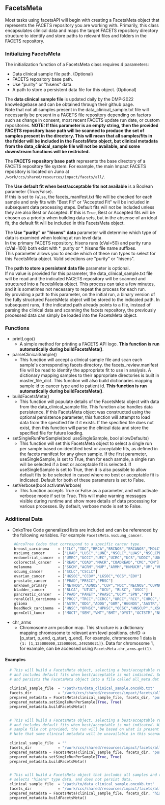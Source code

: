 ## FacetsMeta

Most tasks using facetsAPI will begin with creating a FacetsMeta object that represents the FACETS repository you are working with. 
Primarily, this class encapsulates clinical data and maps the target FACETS repository directory structure to identify and store paths to relevant 
files and folders in the FACETS repository.

### Initializing FacetsMeta

The initialization function of a FacetsMeta class requires 4 parameters:
* Data clinical sample file path. (Optional)
* FACETS repository base path.
* Use "purity" or "hisens" data.
* A path to store a persistent data file for this object. (Optional)

The **data clinical sample file** is updated daily by the DMP-2022 knowledgebase and can be obtained through their github page.  
Note that not all samples present in the data_clinical_sample.txt file will necessarily be present in a FACETS file repository depending on
factors such as change in consent, most recent FACETS update run date, or custom repositories.  **NOTE: If this parameter is an empty string, then the provided FACETS repository base path will be scanned to produce the set of samples present in the directory.  This will mean that all samples/fits in the folder will be included in the FacetsMeta object, but clinical metadata from the data_clinical_sample file will not be available, and some downstream functions will be restricted.**

The **FACETS repository base path** represents the base directory of a FACETS repository file system. 
For example, the main Impact FACETS repository is located on Juno at `/work/ccs/shared/resources/impact/facets/all/`.

The **Use default fit when best/acceptable fits not available** is a Boolean parameter (True/False).  
If this is set to `False`, the facets_manifest.txt file will be checked for each sample and only fits with "Best Fit" or "Accepted Fit" will be included
in subsequent data processing steps. Default fits will not be included unless they are also Best or Accepted.  If this is `True`, Best or Accepted fits
will be chosen as a priority when building data sets, but in the absense of an ideal fit, the default fit will be included in this FacetsMeta object.

The **Use "purity" or "hisens" data** parameter will determine which type of data is examined when looking at run level data.  
In the primary FACETS repository, hisens runs (cVal=50) and purity runs (cVal=100) both exist with *_purity or *_hisens file name suffixes.  
This parameter allows you to decide which of these run types to select for this FacetsMeta object.  Valid selections are "purity" or "hisens".

The **path to store a persistent data file** parameter is optional.  
If no value is provided for this parameter, the data_clinical_sample.txt file will be read and the indicated FACETS repository will be scanned and 
structured into a FacetsMeta object.  This process can take a few minutes, and it is sometimes not necessary to repeat the process for each run.  
By providing a path to this parameter, on the initial run, a binary version of the fully structured FacetsMeta object will be stored to the indicated path.
In subsequent runs, if the indicated path already points to a file, instead of parsing the clinical data and scanning the facets repository, the 
previously processed data can simply be loaded into the FacetsMeta object.  

### Functions

* printLogo() 
  * A simple method for printing a FACETS API logo. 
  **This function is run automatically during buildFacetsMeta()**.
* parseClinicalSample()
  * This function will accept a clinical sample file and scan each sample's corresponding facets directory.
  the facets_review.manifest file will be read to identify
  the appropriate fit to use in analysis.  A dictionary mapping
  samples to their appropriate directories is built in master_file_dict.
  This function will also build dictionaries mapping sample id to
  cancer type and to patient id. 
  **This function is run automatically during buildFacetsMeta()**.
* buildFacetsMeta()
  * This function will populate details of the FacetsMeta object with data from the data_clinical_sample file.  This function also handles data persistence.  If this FacetsMeta object was constructed using the optional persistence parameter, this function will attempt to load data from the specified file if it exists.  If the specified file does not exist, then this function will parse the clinical data and store the specified file for future loading.
* setSingleRunPerSample(bool useSingleSample, bool allowDefaults)
  * This function will set this FacetsMeta object to select a single run per sample based on identified best or acceptable fits, as defined in the facets manifest for any given sample.  If the first parameter, useSingleSample, is set to True, then for each sample, a single run will be selected if a best or acceptable fit is selected. If useSingleSample is set to True, then it is also possible to allow default fits to be selected in cased where no best or acceptable fit is indicated. Default for both of these parameters is set to False.
* setVerbose(bool activateVerbose)
  * This function accepts True or False as a parameter, and will activate verbose mode if set to True.  This will make warning messages visible during runtime and show more details of data processing for various processes.  By default, verbose mode is set to False.   


### Additional Data

* OnkoTree Code generalized lists are included and can be referenced by the following variables.  For example `FacetsMeta.nscLung_cancer`.

```python
    #OncoTree Codes that correspond to a specific cancer type.  
    breast_carcinoma    = ["ILC","IDC","BRCA","BRCNOS","BRCANOS","MDLC","MBC","CSNOS"]
    nscLung_cancer      = ["LUAD","LUSC","LUNE","NSCLC","LUAS","NSCLCPD","ALUCA","SARCL"]
    endometrial_cancer  = ["UMEC","UCCC","UEC","UCEC","UCS","UDDC","UUC","USC","OUTT"]
    colorectal_cancer   = ["READ","COAD","MACR","COADREAD","CMC","CM"]
    melanoma            = ["SKCM","ACRM","MUP","ARMM","HNMUCM","UM","VMM","SKCN"]
    scLung_cancer       = ["SCLC","CSCLC"]
    ovarian_cancer      = ["HGSOC","CCOV","LGSOC","OCS","EOV"]
    prostate_cancer     = ["PRAD","PRSCC","PRSC"]
    unknown_primary     = ["NETNOS","ADNOS","CUP","PDC","NECNOS","CUPNOS","SCUP"]
    bladder_cancer      = ["BLCA", "UTUC", "UCU", "BLSC", "USCC"]
    pancreatic_cancer   = ["PAAD","PANET","PAASC","UCP","SPN","PB"]
    renalCell_carcinoma = ["PRCC","TRCC","CCRCC","URCC","RCC","CHRCC","MT","SRCC","ROCY","MTSCC"]
    glioma              = ["ASTR","ODG","AODG","GBM","HGGNOS","AASTR","GB","DIFG"]
    headNeck_carcinoma  = ["HNSC","OPHSC","HPHSC","OCSC","HNSCUP","LXSC","HNNE","SNSC","ODGC"]
    germCell_tumor      = ["MGCT","SEM","VMT","BMT","OYST","GCTSTM","NSGCT","EMBCA","OGCT","OMGCT","TT","TYST","VDYS","ODYS","OIMT","VYST","VMGCT","BMGCT","BIMT","VIMT","BYST","OMT","GCT"]

```


* chr_arms
  * Chromosome arm position map.  This structure is a dictionary mapping chromosome to relevant arm level positions. chrID -> [p_start, p_end, q_start, q_end].  For example, chromosome 1 data is  `{1: [1,125000000,125000001,249250621]}`.  Data for chromosome 1, for example, can be accessed using `FacetsMeta.chr_arms.get(1)`. 


#### Examples

```python
  # This will build a FacetsMeta object, selecting a best/acceptable run for each sample 
  # and includes default fits when best/acceptable is not indicated. Selects "purity" type data, 
  # and persists the FacetsMeta object into a file called all_meta.dat
  
  clinical_sample_file  = "/path/to/data_clinical_sample.oncokb.txt"
  facets_dir            = "/work/ccs/shared/resources/impact/facets/all/"
  prepared_metadata = FacetsMeta(clinical_sample_file, facets_dir, "purity", "all_meta.dat")
  prepared_metadata.setSingleRunPerSample(True, True)
  prepared_metadata.buildFacetsMeta()
  
```

```python
  # This will build a FacetsMeta object, selecting a best/acceptable run for each sample 
  # and includes default fits when best/acceptable is not indicated. With the clinical
  # sample file not provided, the run will be based on what is present in the facets_dir.
  # Note that some clinical metadata will be unavailable in this scenario for downstream analysis.
  
  clinical_sample_file  = ""
  facets_dir            = "/work/ccs/shared/resources/impact/facets/all/"
  prepared_metadata = FacetsMeta(clinical_sample_file, facets_dir, "purity", "all_meta.dat")
  prepared_metadata.setSingleRunPerSample(True, True)
  prepared_metadata.buildFacetsMeta()
  
```

```python
  # This will build a FacetsMeta object that includes all samples and runs. 
  # selects "hisens" type data, and does not persist data.
  clinical_sample_file  = "/path/to/data_clinical_sample.oncokb.txt"
  facets_dir            = "/work/ccs/shared/resources/impact/facets/all/"
  prepared_metadata = FacetsMeta(clinical_sample_file, facets_dir, "hisens")
  prepared_metadata.buildFacetsMeta()
```
